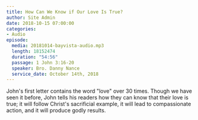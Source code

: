 ```yaml
---
title: How Can We Know if Our Love Is True?
author: Site Admin
date: 2018-10-15 07:00:00
categories:
- Audio
episode:
  media: 20181014-bayvista-audio.mp3
  length: 18152474
  duration: "54:56"
  passage: 1 John 3:16-20
  speaker: Bro. Danny Nance
  service_date: October 14th, 2018
---
```

John's first letter contains the word "love" over 30 times. Though we have seen it before, John tells his readers how they can know that their love is true; it will follow Christ's sacrificial example, it will lead to compassionate action, and it will produce godly results.